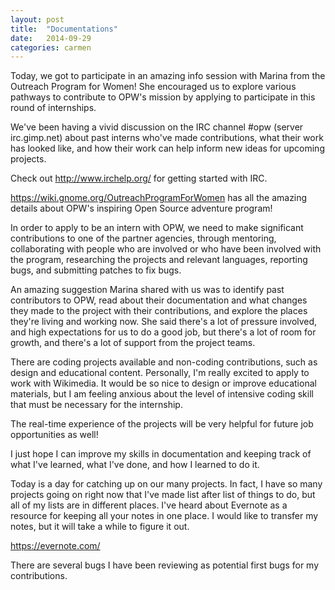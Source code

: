 ```yaml
---
layout: post
title:  "Documentations"
date:   2014-09-29
categories: carmen
---
```


Today, we got to participate in an amazing info session with Marina from the Outreach Program for Women!  She encouraged us to explore various pathways to contribute to OPW's mission by applying to participate in this round of internships.

We've been having a vivid discussion on the IRC channel #opw (server irc.gimp.net) about past interns who've made contributions, what their work has looked like, and how their work can help inform new ideas for upcoming projects.

Check out http://www.irchelp.org/ for getting started with IRC.

https://wiki.gnome.org/OutreachProgramForWomen has all the amazing details about OPW's inspiring Open Source adventure program!

In order to apply to be an intern with OPW, we need to make significant contributions to one of the partner agencies, through mentoring, collaborating with people who are involved or who have been involved with the program, researching the projects and relevant languages, reporting bugs, and submitting patches to fix bugs.

An amazing suggestion Marina shared with us was to identify past contributors to OPW, read about their documentation and what changes they made to the project with their contributions, and explore the places they're living and working now.  She said there's a lot of pressure involved, and high expectations for us to do a good job, but there's a lot of room for growth, and there's a lot of support from the project teams.

There are coding projects available and non-coding contributions, such as design and educational content.  Personally, I'm really excited to apply to work with Wikimedia.  It would be so nice to design or improve educational materials, but I am feeling anxious about the level of intensive coding skill that must be necessary for the internship.

The real-time experience of the projects will be very helpful for future job opportunities as well!

I just hope I can improve my skills in documentation and keeping track of what I've learned, what I've done, and how I learned to do it.

Today is a day for catching up on our many projects.  In fact, I have so many projects going on right now that I've made list after list of things to do, but all of my lists are in different places.  I've heard about Evernote as a resource for keeping all your notes in one place.  I would like to transfer my notes, but it will take a while to figure it out.

https://evernote.com/

There are several bugs I have been reviewing as potential first bugs for my contributions. 